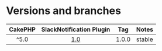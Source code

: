 # Versions and branches

| CakePHP | SlackNotification Plugin | Tag   | Notes |
| :-------------: | :------------------------: | :--:  | :---- |
| ^5.0            | [1.0](https://github.com/skie/cakephp-notification-slack/tree/1.x) | 1.0.0 | stable |

